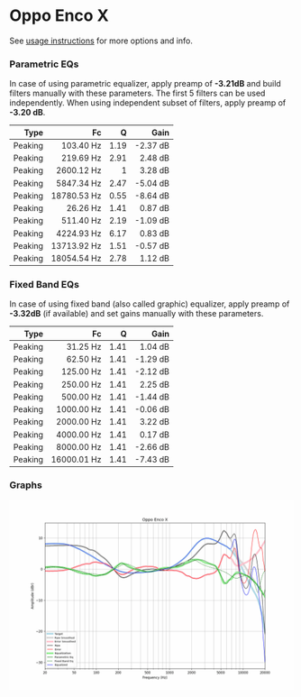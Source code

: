 # Oppo Enco X
See [usage instructions](https://github.com/jaakkopasanen/AutoEq#usage) for more options and info.

### Parametric EQs
In case of using parametric equalizer, apply preamp of **-3.21dB** and build filters manually
with these parameters. The first 5 filters can be used independently.
When using independent subset of filters, apply preamp of **-3.20 dB**.

| Type    | Fc          |    Q | Gain     |
|--------:|------------:|-----:|---------:|
| Peaking | 103.40 Hz   | 1.19 | -2.37 dB |
| Peaking | 219.69 Hz   | 2.91 | 2.48 dB  |
| Peaking | 2600.12 Hz  | 1    | 3.28 dB  |
| Peaking | 5847.34 Hz  | 2.47 | -5.04 dB |
| Peaking | 18780.53 Hz | 0.55 | -8.64 dB |
| Peaking | 26.26 Hz    | 1.41 | 0.87 dB  |
| Peaking | 511.40 Hz   | 2.19 | -1.09 dB |
| Peaking | 4224.93 Hz  | 6.17 | 0.83 dB  |
| Peaking | 13713.92 Hz | 1.51 | -0.57 dB |
| Peaking | 18054.54 Hz | 2.78 | 1.12 dB  |

### Fixed Band EQs
In case of using fixed band (also called graphic) equalizer, apply preamp of **-3.32dB**
(if available) and set gains manually with these parameters.

| Type    | Fc          |    Q | Gain     |
|--------:|------------:|-----:|---------:|
| Peaking | 31.25 Hz    | 1.41 | 1.04 dB  |
| Peaking | 62.50 Hz    | 1.41 | -1.29 dB |
| Peaking | 125.00 Hz   | 1.41 | -2.12 dB |
| Peaking | 250.00 Hz   | 1.41 | 2.25 dB  |
| Peaking | 500.00 Hz   | 1.41 | -1.44 dB |
| Peaking | 1000.00 Hz  | 1.41 | -0.06 dB |
| Peaking | 2000.00 Hz  | 1.41 | 3.22 dB  |
| Peaking | 4000.00 Hz  | 1.41 | 0.17 dB  |
| Peaking | 8000.00 Hz  | 1.41 | -2.66 dB |
| Peaking | 16000.01 Hz | 1.41 | -7.43 dB |

### Graphs
![](./Oppo%20Enco%20X.png)